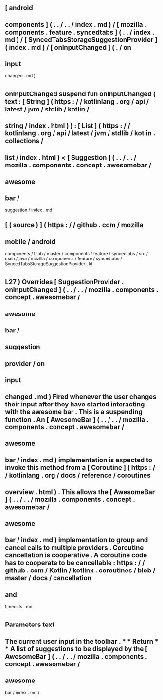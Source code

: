 [
android
-
components
]
(
.
.
/
.
.
/
index
.
md
)
/
[
mozilla
.
components
.
feature
.
syncedtabs
]
(
.
.
/
index
.
md
)
/
[
SyncedTabsStorageSuggestionProvider
]
(
index
.
md
)
/
[
onInputChanged
]
(
.
/
on
-
input
-
changed
.
md
)
#
onInputChanged
suspend
fun
onInputChanged
(
text
:
[
String
]
(
https
:
/
/
kotlinlang
.
org
/
api
/
latest
/
jvm
/
stdlib
/
kotlin
/
-
string
/
index
.
html
)
)
:
[
List
]
(
https
:
/
/
kotlinlang
.
org
/
api
/
latest
/
jvm
/
stdlib
/
kotlin
.
collections
/
-
list
/
index
.
html
)
<
[
Suggestion
]
(
.
.
/
.
.
/
mozilla
.
components
.
concept
.
awesomebar
/
-
awesome
-
bar
/
-
suggestion
/
index
.
md
)
>
[
(
source
)
]
(
https
:
/
/
github
.
com
/
mozilla
-
mobile
/
android
-
components
/
blob
/
master
/
components
/
feature
/
syncedtabs
/
src
/
main
/
java
/
mozilla
/
components
/
feature
/
syncedtabs
/
SyncedTabsStorageSuggestionProvider
.
kt
#
L27
)
Overrides
[
SuggestionProvider
.
onInputChanged
]
(
.
.
/
.
.
/
mozilla
.
components
.
concept
.
awesomebar
/
-
awesome
-
bar
/
-
suggestion
-
provider
/
on
-
input
-
changed
.
md
)
Fired
whenever
the
user
changes
their
input
after
they
have
started
interacting
with
the
awesome
bar
.
This
is
a
suspending
function
.
An
[
AwesomeBar
]
(
.
.
/
.
.
/
mozilla
.
components
.
concept
.
awesomebar
/
-
awesome
-
bar
/
index
.
md
)
implementation
is
expected
to
invoke
this
method
from
a
[
Coroutine
]
(
https
:
/
/
kotlinlang
.
org
/
docs
/
reference
/
coroutines
-
overview
.
html
)
.
This
allows
the
[
AwesomeBar
]
(
.
.
/
.
.
/
mozilla
.
components
.
concept
.
awesomebar
/
-
awesome
-
bar
/
index
.
md
)
implementation
to
group
and
cancel
calls
to
multiple
providers
.
Coroutine
cancellation
is
cooperative
.
A
coroutine
code
has
to
cooperate
to
be
cancellable
:
https
:
/
/
github
.
com
/
Kotlin
/
kotlinx
.
coroutines
/
blob
/
master
/
docs
/
cancellation
-
and
-
timeouts
.
md
#
#
#
Parameters
text
-
The
current
user
input
in
the
toolbar
.
*
*
Return
*
*
A
list
of
suggestions
to
be
displayed
by
the
[
AwesomeBar
]
(
.
.
/
.
.
/
mozilla
.
components
.
concept
.
awesomebar
/
-
awesome
-
bar
/
index
.
md
)
.
